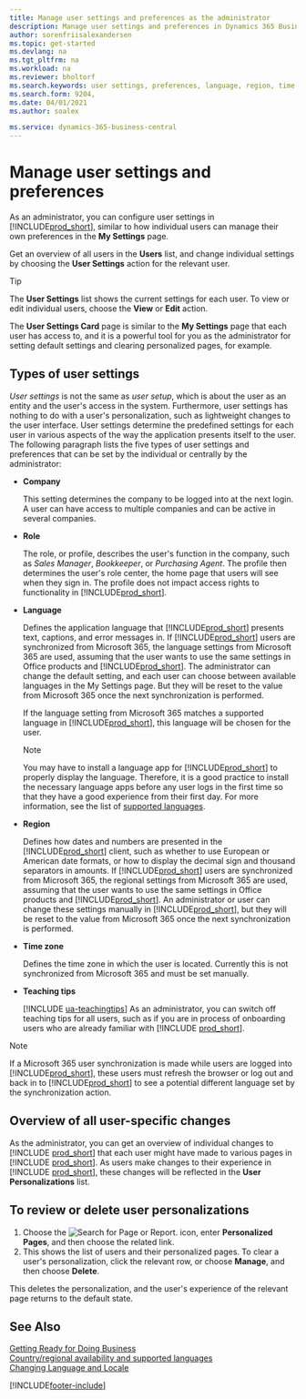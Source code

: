 ```yaml
---
title: Manage user settings and preferences as the administrator
description: Manage user settings and preferences in Dynamics 365 Business Central.
author: sorenfriisalexandersen
ms.topic: get-started
ms.devlang: na
ms.tgt_pltfrm: na
ms.workload: na
ms.reviewer: bholtorf
ms.search.keywords: user settings, preferences, language, region, time zone, regional settings
ms.search.form: 9204,
ms.date: 04/01/2021
ms.author: soalex

ms.service: dynamics-365-business-central
---
```

# Manage user settings and preferences

As an administrator, you can configure user settings in [!INCLUDE[prod_short](includes/prod_short.md)], similar to how individual users can manage their own preferences in the **My Settings** page.  

Get an overview of all users in the **Users** list, and change individual settings by choosing the **User Settings** action for the relevant user.

> [!TIP]
> The **User Settings** list shows the current settings for each user. To view or edit individual users, choose the **View** or **Edit** action.

The **User Settings Card** page is similar to the **My Settings** page that each user has access to, and it is a powerful tool for you as the administrator for setting default settings and clearing personalized pages, for example.  

## Types of user settings

*User settings* is not the same as *user setup*, which is about the user as an entity and the user's access in the system. Furthermore, user settings has nothing to do with a user's personalization, such as lightweight changes to the user interface. User settings determine the predefined settings for each user in various aspects of the way the application presents itself to the user. The following paragraph lists the five types of user settings and preferences that can be set by the individual or centrally by the administrator:

* **Company**  

  This setting determines the company to be logged into at the next login. A user can have access to multiple companies and can be active in several companies.

* **Role**  

  The role, or profile, describes the user's function in the company, such as *Sales Manager*, *Bookkeeper*, or *Purchasing Agent*. The profile then determines the user's role center, the home page that users will see when they sign in. The profile does not impact access rights to functionality in [!INCLUDE[prod_short](includes/prod_short.md)].  

* **Language**  

  Defines the application language that [!INCLUDE[prod_short](includes/prod_short.md)] presents text, captions, and error messages in. If [!INCLUDE[prod_short](includes/prod_short.md)] users are synchronized from Microsoft 365, the language settings from Microsoft 365 are used, assuming that the user wants to use the same settings in Office products and [!INCLUDE[prod_short](includes/prod_short.md)]. The administrator can change the default setting, and each user can choose between available languages in the My Settings page. But they will be reset to the value from Microsoft 365 once the next synchronization is performed.

  If the language setting from Microsoft 365 matches a supported language in [!INCLUDE[prod_short](includes/prod_short.md)], this language will be chosen for the user.  

  > [!NOTE]
  > You may have to install a language app for [!INCLUDE[prod_short](includes/prod_short.md)] to properly display the language. Therefore, it is a good practice to install the necessary language apps before any user logs in the first time so that they have a good experience from their first day. For more information, see the list of [supported languages](/dynamics365/business-central/dev-itpro/compliance/apptest-countries-and-translations).  
  
* **Region**  

  Defines how dates and numbers are presented in the [!INCLUDE[prod_short](includes/prod_short.md)] client, such as whether to use European or American date formats, or how to display the decimal sign and thousand separators in amounts. If [!INCLUDE[prod_short](includes/prod_short.md)] users are synchronized from Microsoft 365, the regional settings from Microsoft 365 are used, assuming that the user wants to use the same settings in Office products and [!INCLUDE[prod_short](includes/prod_short.md)]. An administrator or user can change these settings manually in [!INCLUDE[prod_short](includes/prod_short.md)], but they will be reset to the value from Microsoft 365 once the next synchronization is performed.

* **Time zone**  

  Defines the time zone in which the user is located. Currently this is not synchronized from Microsoft 365 and must be set manually.  

* **Teaching tips**

  [!INCLUDE [ua-teachingtips](includes/ua-teachingtips.md)] As an administrator, you can switch off teaching tips for all users, such as if you are in process of onboarding users who are already familiar with [!INCLUDE [prod_short](includes/prod_short.md)].  

> [!NOTE]
> If a Microsoft 365 user synchronization is made while users are logged into [!INCLUDE[prod_short](includes/prod_short.md)], these users must refresh the browser or log out and back in to [!INCLUDE[prod_short](includes/prod_short.md)] to see a potential different language set by the synchronization action.

## Overview of all user-specific changes

As the administrator, you can get an overview of individual changes to [!INCLUDE [prod_short](includes/prod_short.md)] that each user might have made to various pages in [!INCLUDE [prod_short](includes/prod_short.md)]. As users make changes to their experience in [!INCLUDE [prod_short](includes/prod_short.md)], these changes will be reflected in the **User Personalizations** list. <!--Administrators can also set these settings for users before they log in the first time, so users do not have to do it themselves, providing them a better *getting started* experience.-->

<!-- >[!NOTE]
> User personalizations do not have anything to do with the *personal* lightweight changes a user can make to the user experience.-->

## To review or delete user personalizations

1. Choose the ![Search for Page or Report.](media/ui-search/search_small.png "Search for Page or Report icon") icon, enter **Personalized Pages**, and then choose the related link.
2. This shows the list of users and their personalized pages. To clear a user's personalization, click the relevant row, or choose **Manage**, and then choose **Delete**.

This deletes the personalization, and the user's experience of the relevant page returns to the default state.

## See Also

[Getting Ready for Doing Business](ui-get-ready-business.md)  
[Country/regional availability and supported languages](/dynamics365/business-central/dev-itpro/compliance/apptest-countries-and-translations)  
[Changing Language and Locale](about-locale-language.md)  

[!INCLUDE[footer-include](includes/footer-banner.md)]
